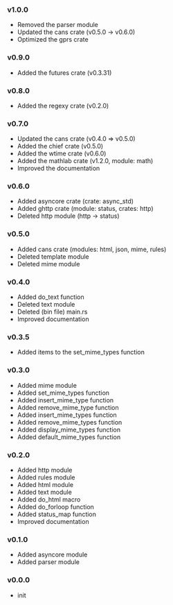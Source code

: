 ### v1.0.0

- Removed the parser module
- Updated the cans crate (v0.5.0 -> v0.6.0)
- Optimized the gprs crate

### v0.9.0

- Added the futures crate (v0.3.31)

### v0.8.0

- Added the regexy crate (v0.2.0)

### v0.7.0

- Updated the cans crate (v0.4.0 => v0.5.0)
- Added the chief crate (v0.5.0)
- Added the wtime crate (v0.6.0)
- Added the mathlab crate (v1.2.0, module: math)
- Improved the documentation

### v0.6.0

- Added asyncore crate (crate: async_std)
- Added ghttp crate (module: status, crates: http)
- Deleted http module (http -> status)

### v0.5.0

- Added cans crate (modules: html, json, mime, rules)
- Deleted template module
- Deleted mime module

### v0.4.0

- Added do_text function
- Deleted text module
- Deleted (bin file) main.rs
- Improved documentation

### v0.3.5

- Added items to the set_mime_types function

### v0.3.0

- Added mime module
- Added set_mime_types function
- Added insert_mime_type function
- Added remove_mime_type function
- Added insert_mime_types function
- Added remove_mime_types function
- Added display_mime_types function
- Added default_mime_types function

### v0.2.0

- Added http module
- Added rules module
- Added html module
- Added text module
- Added do_html macro
- Added do_forloop function
- Added status_map function
- Improved documentation

### v0.1.0

- Added asyncore module
- Added parser module

### v0.0.0

- init
